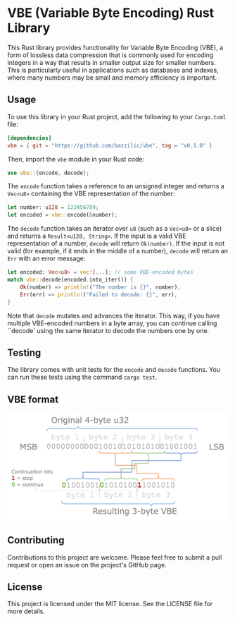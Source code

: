 # VBE (Variable Byte Encoding) Rust Library

This Rust library provides functionality for Variable Byte Encoding (VBE), a form of lossless data compression that is commonly used for encoding integers in a way that results in smaller output size for smaller numbers. This is particularly useful in applications such as databases and indexes, where many numbers may be small and memory efficiency is important.

## Usage

To use this library in your Rust project, add the following to your `Cargo.toml` file:

```toml
[dependencies]
vbe = { git = "https://github.com/bazzilic/vbe", tag = "v0.1.0" }
```

Then, import the `vbe` module in your Rust code:

```rust
use vbe::{encode, decode};
```

The `encode` function takes a reference to an unsigned integer and returns a `Vec<u8>` containing the VBE representation of the number:

```rust
let number: u128 = 123456789;
let encoded = vbe::encode(&number);
```

The `decode` function takes an iterator over `u8` (such as a `Vec<u8>` or a slice) and returns a `Result<u128, String>`. If the input is a valid VBE representation of a number, `decode` will return `Ok(number)`. If the input is not valid (for example, if it ends in the middle of a number), `decode` will return an `Err` with an error message:

```rust
let encoded: Vec<u8> = vec![...]; // some VBE-encoded bytes
match vbe::decode(encoded.into_iter()) {
    Ok(number) => println!("The number is {}", number),
    Err(err) => println!("Failed to decode: {}", err),
}
```

Note that `decode` mutates and advances the iterator. This way, if you have multiple VBE-encoded numbers in a byte array, you can continue calling ``decode` using the same iterator to decode the numbers one by one.

## Testing

The library comes with unit tests for the `encode` and `decode` functions. You can run these tests using the command `cargo test`.

## VBE format

![](img/figure1.png)

## Contributing

Contributions to this project are welcome. Please feel free to submit a pull request or open an issue on the project's GitHub page.

## License

This project is licensed under the MIT license. See the LICENSE file for more details.

